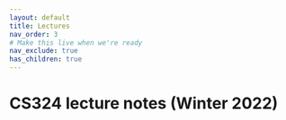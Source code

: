```yaml
---
layout: default
title: Lectures
nav_order: 3
# Make this live when we're ready
nav_exclude: true
has_children: true
---
```


# CS324 lecture notes (Winter 2022)
